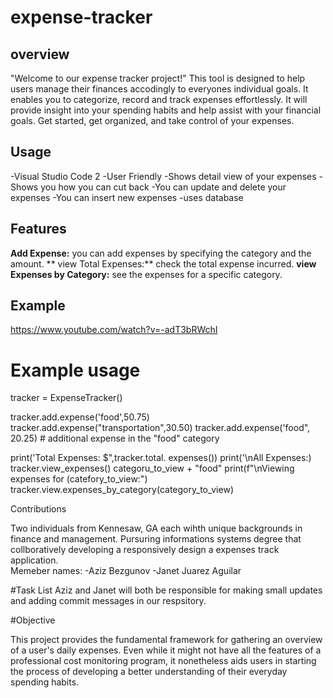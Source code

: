# expense-tracker

## overview
"Welcome to our expense tracker project!" This tool is designed to help users manage their finances accodingly to everyones individual goals. It enables you to categorize, record and track expenses effortlessly. It will provide insight into your spending habits and help assist with your financial goals. Get started, get organized, and take control of your expenses. 

## Usage 
  -Visual Studio Code 2 
  -User Friendly 
  -Shows detail view of your expenses 
  -Shows you how you can cut back
  -You can update and delete your expenses 
  -You can insert new expenses 
  -uses database 
  
## Features 
  **Add Expense:** you can add expenses by specifying the category and the amount.
  ** view Total Expenses:** check the total expense incurred.
  **view Expenses by Category:** see the expenses for a specific category.
## Example 
https://www.youtube.com/watch?v=-adT3bRWchI
# Example usage 
tracker = ExpenseTracker()

tracker.add.expense('food',50.75)
tracker.add.expense("transportation",30.50)
tracker.add.expense('food", 20.25) # additional expense in the "food" category 

print('Total Expenses: $",tracker.total. expenses())
print('\nAll Expenses:)
tracker.view_expenses()
categoru_to_view + "food"
print(f"\nViewing expenses for (catefory_to_view:")
tracker.view.expenses_by_category(category_to_view)

Contributions 

Two individuals from Kennesaw, GA each wihth unique backgrounds in finance and management. Pursuring informations systems degree that collboratively developing a responsively design a expenses track application.  
    Memeber names:
      -Aziz Bezgunov
      -Janet Juarez Aguilar 

#Task List 
Aziz and Janet will both be responsible for making small updates and adding commit messages in our respsitory. 

#Objective 

This project provides the fundamental framework for gathering an overview of a user's daily expenses. Even while it might not have all the features of a professional cost monitoring program, it nonetheless aids users in starting the process of developing a better understanding of their everyday spending habits.
